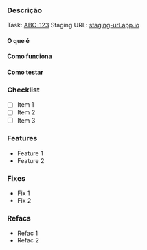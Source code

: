 <!--
    Esse doc é um suporte a escrita de PR's e todos os itens são opcionais.
    Utilize, dê feedback e contribua 🎉
-->

### Descrição

Task: [ABC-123](link-da-task-no-jira)
Staging URL: [staging-url.app.io](staging-url.app.io)

#### O que é

<!--
   Escreva uma descrição a respeito das alterações que você está fazendo,
   enumerando os impactos isso tem para o projeto.
-->

#### Como funciona

<!--
   Escreva aqui mais profundamente como funciona a implementação do que
   este PR abrange.
-->

#### Como testar

<!--
   Escreva uma descrição a respeito de como testar suas alterações.
-->

### Checklist

- [ ] Item 1
- [ ] Item 2
- [ ] Item 3

### Features
- Feature 1
- Feature 2

### Fixes
- Fix 1
- Fix 2

### Refacs
- Refac 1
- Refac 2
